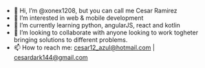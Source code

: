 - 👋 Hi, I’m @xonex1208, but you can call me Cesar Ramirez
- 👀 I’m interested in web & mobile development
- 🌱 I’m currently learning python, angularJS, react and kotlin
- 💞️ I’m looking to collaborate with anyone looking to work togheter bringing solutions to different problems.
- 📫 How to reach me: cesar12_azul@hotmail.com | cesardark144@gmail.com

<!---
xonex1208/xonex1208 is a ✨ special ✨ repository because its `README.md` (this file) appears on your GitHub profile.
You can click the Preview link to take a look at your changes.
--->
